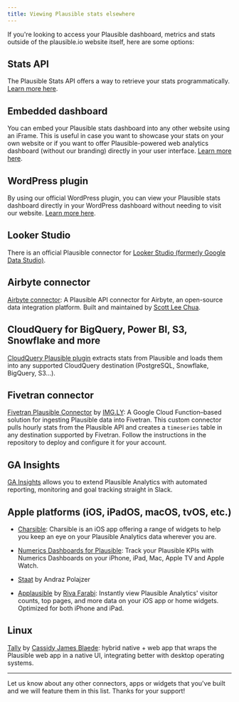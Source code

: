 ```yaml
---
title: Viewing Plausible stats elsewhere
---
```


If you're looking to access your Plausible dashboard, metrics and stats outside of the plausible.io website itself, here are some options:

## Stats API

The Plausible Stats API offers a way to retrieve your stats programmatically. [Learn more here](stats-api.md).

## Embedded dashboard

You can embed your Plausible stats dashboard into any other website using an iFrame. This is useful in case you want to showcase your stats on your own website or if you want to offer Plausible-powered web analytics dashboard (without our branding) directly in your user interface. [Learn more here](embed-dashboard.md).

## WordPress plugin

By using our official WordPress plugin, you can view your Plausible stats dashboard directly in your WordPress dashboard without needing to visit our website. [Learn more here](https://plausible.io/wordpress-analytics-plugin).

## Looker Studio

There is an official Plausible connector for [Looker Studio (formerly Google Data Studio)](looker-studio.md).

## Airbyte connector

[Airbyte connector](https://docs.airbyte.com/integrations/sources/plausible/): A Plausible API connector for Airbyte, an open-source data integration platform. Built and maintained by [Scott Lee Chua](https://github.com/scottleechua).

## CloudQuery for BigQuery, Power BI, S3, Snowflake and more

[CloudQuery Plausible plugin](https://www.cloudquery.io/docs/plugins/sources/plausible/overview) extracts stats from Plausible and loads them into any supported CloudQuery destination (PostgreSQL, Snowflake, BigQuery, S3...).

## Fivetran connector

[Fivetran Plausible Connector](https://github.com/imgly/fivetran-plausible-connector) by [IMG.LY](https://img.ly): A Google Cloud Function–based solution for ingesting Plausible data into Fivetran. This custom connector pulls hourly stats from the Plausible API and creates a `timeseries` table in any destination supported by Fivetran. Follow the instructions in the repository to deploy and configure it for your account.

## GA Insights

[GA Insights](https://www.ga-insights.com/plausible-slack) allows you to extend Plausible Analytics with automated reporting, monitoring and goal tracking straight in Slack.

## Apple platforms (iOS, iPadOS, macOS, tvOS, etc.)

* [Charsible](https://charsible.app): Charsible is an iOS app offering a range of widgets to help you keep an eye on your Plausible Analytics data wherever you are.

* [Numerics Dashboards for Plausible](https://cynapse.com/numerics-integrations/plausible-dashboards/): Track your Plausible KPIs with Numerics Dashboards on your iPhone, iPad, Mac, Apple TV and Apple Watch.

* [Staat](https://apps.apple.com/app/staat/id6451257773) by Andraz Polajzer

* [Applausible](https://apps.apple.com/us/app/applausible/id6737839249) by [Riva Farabi](https://bigvaria.com): Instantly view Plausible Analytics' visitor counts, top pages, and more data on your iOS app or home widgets. Optimized for both iPhone and iPad.


## Linux

[Tally](https://flathub.org/apps/com.cassidyjames.plausible) by [Cassidy James Blaede](https://cassidyjames.com): hybrid native + web app that wraps the Plausible web app in a native UI, integrating better with desktop operating systems.

---

Let us know about any other connectors, apps or widgets that you've built and we will feature them in this list. Thanks for your support!
